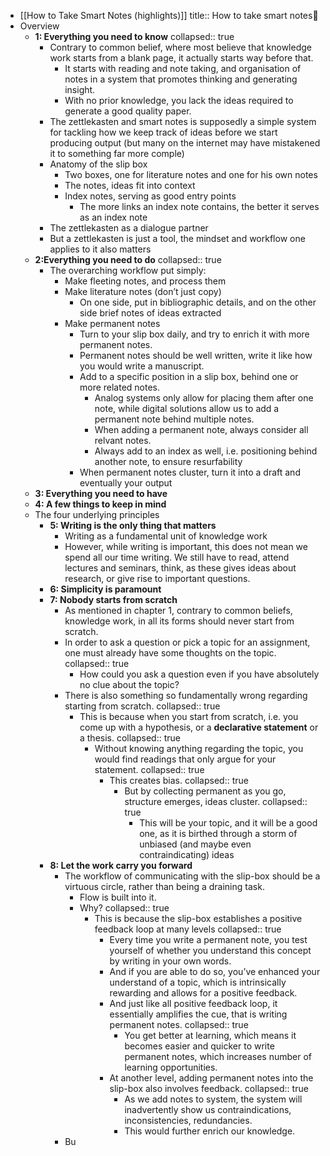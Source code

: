 - [[How to Take Smart Notes (highlights)]]
  title:: How to take smart notes📒
- Overview
	- **1: Everything you need to know**
	  collapsed:: true
		- Contrary to common belief, where most believe that knowledge work starts from a blank page, it actually starts way before that.
			- It starts with reading and note taking, and organisation of notes in a system that promotes thinking and generating insight.
			- With no prior knowledge, you lack the ideas required to generate a good quality paper.
		- The zettlekasten and smart notes is supposedly a simple system for tackling how we keep track of ideas before we start producing output (but many on the internet may have mistakened it to something far more comple)
		- Anatomy of the slip box
			- Two boxes, one for literature notes and one for his own notes
			- The notes, ideas fit into context
			- Index notes, serving as good entry points
				- The more links an index note contains, the better it serves as an index note
		- The zettlekasten as a dialogue partner
		- But a zettlekasten is just a tool, the mindset and workflow one applies to it also matters
	- **2:Everything you need to do**
	  collapsed:: true
		- The overarching workflow put simply:
			- Make fleeting notes, and process them
			- Make literature notes (don’t just copy)
				- On one side, put in bibliographic details, and on the other side brief notes of ideas extracted
			- Make permanent notes
				- Turn to your slip box daily, and try to enrich it with more permanent notes.
				- Permanent notes should be well written, write it like how you would write a manuscript.
				- Add to a specific position in a slip box, behind one or more related notes.
					- Analog systems only allow for placing them after one note, while digital solutions allow us to add a permanent note behind multiple notes.
					- When adding a permanent note, always consider all relvant notes.
					- Always add to an index as well, i.e. positioning behind another note, to ensure resurfability
				- When permanent notes cluster, turn it into a draft and eventually your output
	- **3: Everything you need to have**
	- **4: A few things to keep in mind**
	- The four underlying principles
		- **5: Writing is the only thing that matters**
			- Writing as a fundamental unit of knowledge work
			- However, while writing is important, this does not mean we spend all our time writing. We still have to read, attend lectures and seminars, think, as these gives ideas about research, or give rise to important questions.
		- **6: Simplicity is paramount**
		- **7: Nobody starts from scratch**
			- As mentioned in chapter 1, contrary to common beliefs, knowledge work, in all its forms should never start from scratch.
			- In order to ask a question or pick a topic for an assignment, one must already have some thoughts on the topic.
			  collapsed:: true
				- How could you ask a question even if you have absolutely no clue about the topic?
			- There is also something so fundamentally wrong regarding starting from scratch.
			  collapsed:: true
				- This is because when you start from scratch, i.e. you come up with a hypothesis, or a **declarative statement** or a thesis.
				  collapsed:: true
					- Without knowing anything regarding the topic, you would find readings that only argue for your statement.
					  collapsed:: true
						- This creates bias.
						  collapsed:: true
							- But by collecting permanent as you go, structure emerges, ideas cluster.
							  collapsed:: true
								- This will be your topic, and it will be a good one, as it is birthed through a storm of unbiased (and maybe even contraindicating) ideas
		- **8: Let the work carry you forward**
			- The workflow of communicating with the slip-box should be a virtuous circle, rather than being a draining task.
				- Flow is built into it.
				- Why?
				  collapsed:: true
					- This is because the slip-box establishes a positive feedback loop at many levels
					  collapsed:: true
						- Every time you write a permanent note, you test yourself of whether you understand this concept by writing in your own words.
						- And if you are able to do so, you’ve enhanced your understand of a topic, which is intrinsically rewarding and allows for a positive feedback.
						- And just like all positive feedback loop, it essentially amplifies the cue, that is writing permanent notes.
						  collapsed:: true
							- You get better at learning, which means it becomes easier and quicker to write permanent notes, which increases number of learning opportunities.
						- At another level, adding permanent notes into the slip-box also involves feedback.
						  collapsed:: true
							- As we add notes to system, the system will inadvertently show us contraindications, inconsistencies, redundancies.
							- This would further enrich our knowledge.
			- Bu